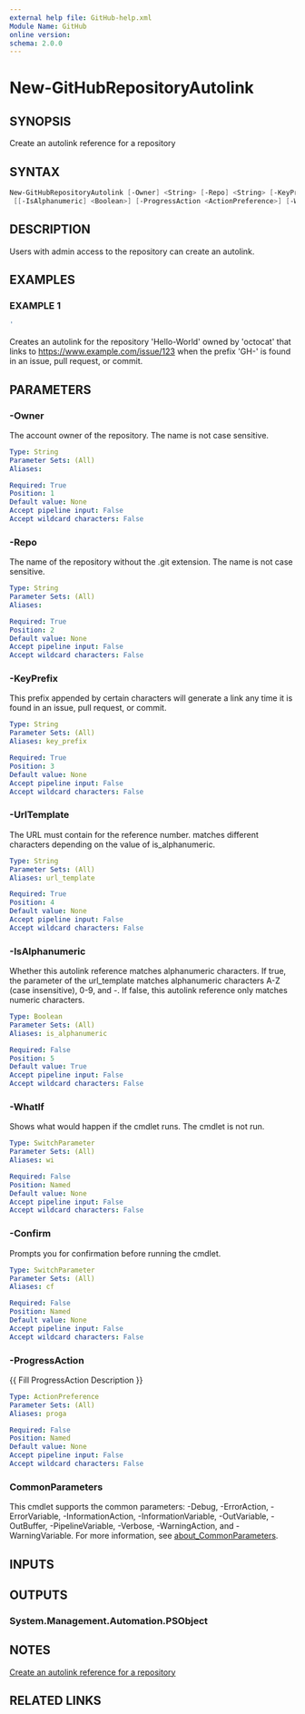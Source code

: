 ```yaml
---
external help file: GitHub-help.xml
Module Name: GitHub
online version:
schema: 2.0.0
---
```


# New-GitHubRepositoryAutolink

## SYNOPSIS
Create an autolink reference for a repository

## SYNTAX

```powershell
New-GitHubRepositoryAutolink [-Owner] <String> [-Repo] <String> [-KeyPrefix] <String> [-UrlTemplate] <String>
 [[-IsAlphanumeric] <Boolean>] [-ProgressAction <ActionPreference>] [-WhatIf] [-Confirm] [<CommonParameters>]
```

## DESCRIPTION
Users with admin access to the repository can create an autolink.

## EXAMPLES

### EXAMPLE 1
```powershell
'
```

Creates an autolink for the repository 'Hello-World' owned by 'octocat' that links to <https://www.example.com/issue/123>
when the prefix 'GH-' is found in an issue, pull request, or commit.

## PARAMETERS

### -Owner
The account owner of the repository.
The name is not case sensitive.

```yaml
Type: String
Parameter Sets: (All)
Aliases:

Required: True
Position: 1
Default value: None
Accept pipeline input: False
Accept wildcard characters: False
```

### -Repo
The name of the repository without the .git extension.
The name is not case sensitive.

```yaml
Type: String
Parameter Sets: (All)
Aliases:

Required: True
Position: 2
Default value: None
Accept pipeline input: False
Accept wildcard characters: False
```

### -KeyPrefix
This prefix appended by certain characters will generate a link any time it is found in an issue, pull request, or commit.

```yaml
Type: String
Parameter Sets: (All)
Aliases: key_prefix

Required: True
Position: 3
Default value: None
Accept pipeline input: False
Accept wildcard characters: False
```

### -UrlTemplate
The URL must contain <num> for the reference number.
<num> matches different characters depending on the value of is_alphanumeric.

```yaml
Type: String
Parameter Sets: (All)
Aliases: url_template

Required: True
Position: 4
Default value: None
Accept pipeline input: False
Accept wildcard characters: False
```

### -IsAlphanumeric
Whether this autolink reference matches alphanumeric characters.
If true, the <num> parameter of the url_template matches alphanumeric
characters A-Z (case insensitive), 0-9, and -.
If false, this autolink reference only matches numeric characters.

```yaml
Type: Boolean
Parameter Sets: (All)
Aliases: is_alphanumeric

Required: False
Position: 5
Default value: True
Accept pipeline input: False
Accept wildcard characters: False
```

### -WhatIf
Shows what would happen if the cmdlet runs.
The cmdlet is not run.

```yaml
Type: SwitchParameter
Parameter Sets: (All)
Aliases: wi

Required: False
Position: Named
Default value: None
Accept pipeline input: False
Accept wildcard characters: False
```

### -Confirm
Prompts you for confirmation before running the cmdlet.

```yaml
Type: SwitchParameter
Parameter Sets: (All)
Aliases: cf

Required: False
Position: Named
Default value: None
Accept pipeline input: False
Accept wildcard characters: False
```

### -ProgressAction
{{ Fill ProgressAction Description }}

```yaml
Type: ActionPreference
Parameter Sets: (All)
Aliases: proga

Required: False
Position: Named
Default value: None
Accept pipeline input: False
Accept wildcard characters: False
```

### CommonParameters
This cmdlet supports the common parameters: -Debug, -ErrorAction, -ErrorVariable, -InformationAction, -InformationVariable, -OutVariable, -OutBuffer, -PipelineVariable, -Verbose, -WarningAction, and -WarningVariable. For more information, see [about_CommonParameters](http://go.microsoft.com/fwlink/?LinkID=113216).

## INPUTS

## OUTPUTS

### System.Management.Automation.PSObject
## NOTES
[Create an autolink reference for a repository](https://docs.github.com/rest/repos/autolinks#create-an-autolink-reference-for-a-repository)

## RELATED LINKS

